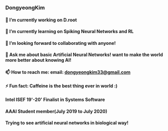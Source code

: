 ### DongyeongKim 


#### 🔭 I’m currently working on D.root
#### 🌱 I’m currently learning on Spiking Neural Networks and RL
#### 👯 I’m looking forward to collaborating with anyone!
#### 💬 Ask me about basic Artificial Neural Networks! want to make the world more better about knowing AI!
#### 📫 How to reach me: email: dongyeongkim33@gmail.com
#### ⚡ Fun fact: Caffeine is the best thing ever in world :) 


#### Intel ISEF 19'-20' Finalist in Systems Software

#### AAAI Student member(July 2019 to July 2020)

#### Trying to see artificial neural networks in biological way!
